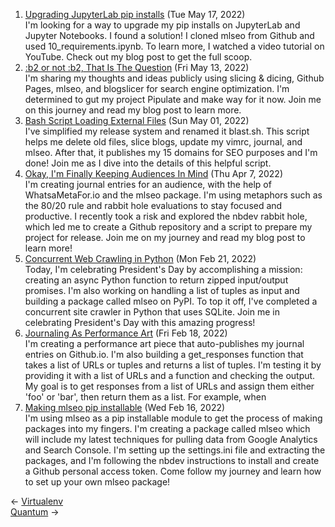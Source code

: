 <ol>
<li><a href="/blog/upgrading-jupyterlab-pip-installs/">Upgrading JupyterLab pip installs</a> (Tue May 17, 2022)
<br/>I'm looking for a way to upgrade my pip installs on JupyterLab and Jupyter Notebooks. I found a solution! I cloned mlseo from Github and used 10_requirements.ipynb. To learn more, I watched a video tutorial on YouTube. Check out my blog post to get the full scoop.</li>
<li><a href="/blog/b2-or-not-b2-that-is-the-question/">:b2 or not :b2, That Is The Question</a> (Fri May 13, 2022)
<br/>I'm sharing my thoughts and ideas publicly using slicing & dicing, Github Pages, mlseo, and blogslicer for search engine optimization. I'm determined to gut my project Pipulate and make way for it now. Join me on this journey and read my blog post to learn more.</li>
<li><a href="/blog/bash-script-loading-external-files/">Bash Script Loading External Files</a> (Sun May 01, 2022)
<br/>I've simplified my release system and renamed it blast.sh. This script helps me delete old files, slice blogs, update my vimrc, journal, and mlseo. After that, it publishes my 15 domains for SEO purposes and I'm done! Join me as I dive into the details of this helpful script.</li>
<li><a href="/blog/okay-i-m-finally-keeping-audiences-in-mind/">Okay, I'm Finally Keeping Audiences In Mind</a> (Thu Apr 7, 2022)
<br/>I'm creating journal entries for an audience, with the help of WhatsaMetaFor.io and the mlseo package. I'm using metaphors such as the 80/20 rule and rabbit hole evaluations to stay focused and productive. I recently took a risk and explored the nbdev rabbit hole, which led me to create a Github repository and a script to prepare my project for release. Join me on my journey and read my blog post to learn more!</li>
<li><a href="/blog/concurrent-web-crawling-in-python/">Concurrent Web Crawling in Python</a> (Mon Feb 21, 2022)
<br/>Today, I'm celebrating President's Day by accomplishing a mission: creating an async Python function to return zipped input/output promises. I'm also working on handling a list of tuples as input and building a package called mlseo on PyPI. To top it off, I've completed a concurrent site crawler in Python that uses SQLite. Join me in celebrating President's Day with this amazing progress!</li>
<li><a href="/blog/journaling-as-performance-art/">Journaling As Performance Art</a> (Fri Feb 18, 2022)
<br/>I'm creating a performance art piece that auto-publishes my journal entries on Github.io. I'm also building a get_responses function that takes a list of URLs or tuples and returns a list of tuples. I'm testing it by providing it with a list of URLs and a function and checking the output. My goal is to get responses from a list of URLs and assign them either 'foo' or 'bar', then return them as a list. For example, when</li>
<li><a href="/blog/making-mlseo-pip-installable/">Making mlseo pip installable</a> (Wed Feb 16, 2022)
<br/>I'm using mlseo as a pip installable module to get the process of making packages into my fingers. I'm creating a package called mlseo which will include my latest techniques for pulling data from Google Analytics and Search Console. I'm setting up the settings.ini file and extracting the packages, and I'm following the nbdev instructions to install and create a Github personal access token. Come follow my journey and learn how to set up your own mlseo package!</li>
</ol>
<div class="post-nav"><div class="post-nav-prev"><span class="arrow">&larr;&nbsp;</span><a href="/virtualenv/">Virtualenv</a></div><div class="post-nav-next"><a href="/quantum/">Quantum</a><span class="arrow">&nbsp;&rarr;</span></div></div>